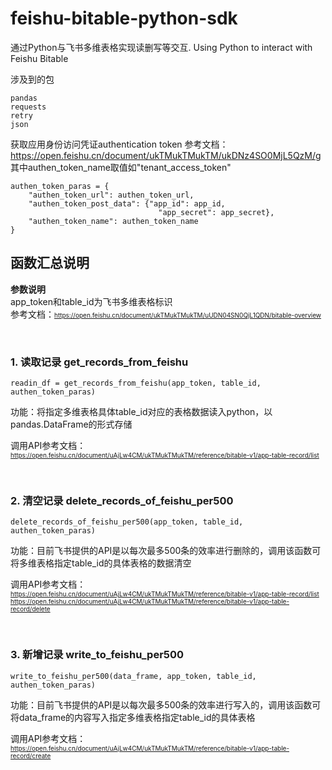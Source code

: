 # feishu-bitable-python-sdk
通过Python与飞书多维表格实现读删写等交互. Using Python to interact with Feishu Bitable

涉及到的包  
```
pandas
requests  
retry  
json
```

获取应用身份访问凭证authentication token
参考文档：https://open.feishu.cn/document/ukTMukTMukTM/ukDNz4SO0MjL5QzM/g  
其中authen_token_name取值如"tenant_access_token"
```
authen_token_paras = {
    "authen_token_url": authen_token_url,
    "authen_token_post_data": {"app_id": app_id,
                                 "app_secret": app_secret},
    "authen_token_name": authen_token_name
}
```

## 函数汇总说明
**参数说明**  
app_token和table_id为飞书多维表格标识  
参考文档：<font size="0.5">https://open.feishu.cn/document/ukTMukTMukTM/uUDN04SN0QjL1QDN/bitable-overview</font>  
  
&nbsp;

### 1. 读取记录 get_records_from_feishu
```
readin_df = get_records_from_feishu(app_token, table_id, authen_token_paras)
```
功能：将指定多维表格具体table_id对应的表格数据读入python，以pandas.DataFrame的形式存储  

  
调用API参考文档：  
<font size="0.5">https://open.feishu.cn/document/uAjLw4CM/ukTMukTMukTM/reference/bitable-v1/app-table-record/list</font>  
  
&nbsp;

### 2. 清空记录 delete_records_of_feishu_per500
```
delete_records_of_feishu_per500(app_token, table_id, authen_token_paras)
```
功能：目前飞书提供的API是以每次最多500条的效率进行删除的，调用该函数可将多维表格指定table_id的具体表格的数据清空  


调用API参考文档：  
<font size="0.5">https://open.feishu.cn/document/uAjLw4CM/ukTMukTMukTM/reference/bitable-v1/app-table-record/list</font>  
<font size="0.5">https://open.feishu.cn/document/uAjLw4CM/ukTMukTMukTM/reference/bitable-v1/app-table-record/delete</font>
  
&nbsp;

### 3. 新增记录 write_to_feishu_per500
```
write_to_feishu_per500(data_frame, app_token, table_id, authen_token_paras)
```
功能：目前飞书提供的API是以每次最多500条的效率进行写入的，调用该函数可将data_frame的内容写入指定多维表格指定table_id的具体表格  


调用API参考文档：  
<font size="0.5">https://open.feishu.cn/document/uAjLw4CM/ukTMukTMukTM/reference/bitable-v1/app-table-record/create</font>
